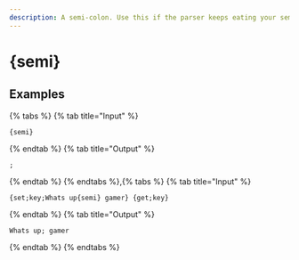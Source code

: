 ```yaml
---
description: A semi-colon. Use this if the parser keeps eating your semi-colon.
---
```

# {semi}
## Examples
{% tabs %}
{% tab title="Input" %}
```text
{semi}
```
{% endtab %}
{% tab title="Output" %}
```text
;
```
{% endtab %}
{% endtabs %},{% tabs %}
{% tab title="Input" %}
```text
{set;key;Whats up{semi} gamer} {get;key}
```
{% endtab %}
{% tab title="Output" %}
```text
Whats up; gamer
```
{% endtab %}
{% endtabs %}